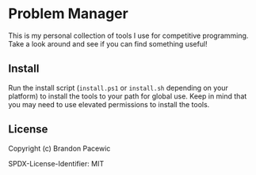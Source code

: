 # Problem Manager

This is my personal collection of tools I use for competitive programming.
Take a look around and see if you can find something useful!

## Install

Run the install script (`install.ps1` or `install.sh` depending on your platform) to install the tools to your path for global use.
Keep in mind that you may need to use elevated permissions to install the tools.

## License

Copyright (c) Brandon Pacewic

SPDX-License-Identifier: MIT
